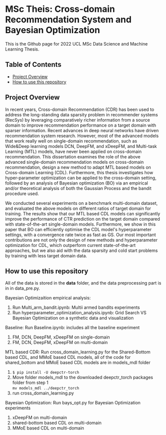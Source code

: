 # MSc Theis: Cross-domain Recommendation System and Bayesian Optimization
This is the Github page for 2022 UCL MSc Data Science and Machine Learning Thesis.

## Table of Contents

* [Project Overview](#project_overview)
* [How to use this repository](#technologies)




## Project Overview

In recent years, Cross-domain Recommendation (CDR) has been used to address the long-standing data sparsity problem in recommender systems (RecSys) by leveraging comparatively richer information from a source domain to improve recommendation performance on a target domain with sparser information. Recent advances in deep neural networks have driven recommendation system research. However, most of the advanced models that work really well on single-domain recommendation, such as Wide&Deep learning models DCN, DeepFM, and xDeepFM, and Multi-task Learning (MTL) models, have never been applied on cross-domain recommendation. This dissertation examines the role of the above advanced single-domain recommendation models on cross-domain recommendation, design a new method to adapt MTL based models on Cross-domain Learning (CDL). Furthermore, this thesis investigates how hyper-parameter optimization can be applied to the cross-domain setting, followed by an analysis of Bayesian optimization (BO) via an empirical and/or theoretical analysis of both the Gaussian Process and the bandit procedure used.

We conducted several experiments on a benchmark multi-domain dataset, and evaluated the above models on different ratios of target domain for training. The results show that our MTL based CDL models can significantly improve the performance of CTR prediction on the target domain compared with state-of-the-art single-domain models. Furthermore, we show in this paper that BO can efficiently optimise the CDL model's hyperparameter settings, with a convergence rate twice as fast as GS. Our most important contributions are not only the design of new methods and hyperparameter optimization for CDL, which outperform current state-of-the-art approaches, but we also aid with the data sparsity and cold start problems by training with less target domain data.

## How to use this repository

All of the data is stored in the **data** folder, and the data preprocessing part is in in data_pre.py.

Bayesian Optimizaition empirical analysis:
  1. Run Multi_arm_bandit.ipynb: Multii armed bandits experiments 
  2. Run hyperparameter_optimization_analysis.ipynb: Grid Search VS Bayesian Optimization on a synthetic data and visualization

Baseline:
Run Baseline.ipynb: includes all the baseline experiment
  1. FM, DCN, DeepFM, xDeepFM on single-domain
  2. FM, DCN, DeepFM, xDeepFM on multi-domain
  

MTL based CDR:
Run cross_domain_learning.py for the Shared-Bottom based CDL, and MMoE based CDL models, all of the code for shared_bottom and MMoE based CDL models are in models_mdl folder
  1. `$ pip install -U deepctr-torch`
  2. Move folder models_mdl to the downloaded deepctr_torch packages folder from step 1 <br/>
     `mv models_mdl ../deepctr_torch`
  4. run cross_domain_learning.py

Bayesian Optimization:
Run bays_opt.py for Bayesian Optimization experiments
  1. xDeepFM on multi-domain
  2. shared-bottom based CDL on multi-domain
  3. MMoE based CDL on multi-domain
  



